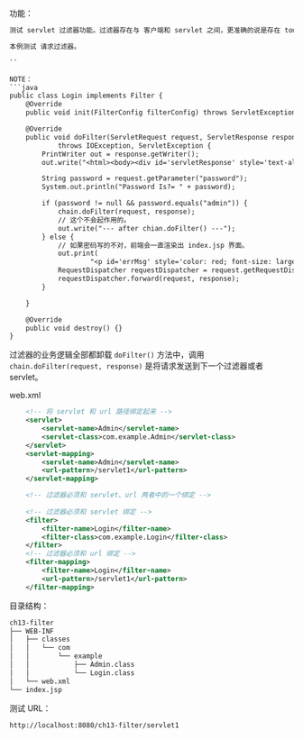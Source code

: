 功能：
```txt
测试 servlet 过滤器功能。过滤器存在与 客户端和 servlet 之间，更准确的说是存在 tomcat 和 servlet 之间。请求先被过滤器处理（比如：权限校验）后再交给servlet，同样响应可以被过滤器处理后再返回给浏览器。（要过滤响应需要创建包装器）

本例测试 请求过滤器。

``

NOTE：
```java
public class Login implements Filter {
    @Override
    public void init(FilterConfig filterConfig) throws ServletException{}

    @Override
    public void doFilter(ServletRequest request, ServletResponse response, FilterChain chain)
            throws IOException, ServletException {
        PrintWriter out = response.getWriter();
        out.write("<html><body><div id='servletResponse' style='text-align: center;'>");

        String password = request.getParameter("password");
        System.out.println("Password Is?= " + password);

        if (password != null && password.equals("admin")) {
            chain.doFilter(request, response);
            // 这个不会起作用的。
            out.write("--- after chian.doFilter() ---");
        } else {
            // 如果密码写的不对，前端会一直渲染出 index.jsp 界面。
            out.print(
                    "<p id='errMsg' style='color: red; font-size: larger;'>Username Or Password Is Invalid. Please Try Again ....!</p>");
            RequestDispatcher requestDispatcher = request.getRequestDispatcher("/index.jsp");
            requestDispatcher.forward(request, response);
        }

    }

    @Override
    public void destroy() {}
}
```

过滤器的业务逻辑全部都卸载 `doFilter()` 方法中，调用 `chain.doFilter(request, response)` 是将请求发送到下一个过滤器或者 servlet。

web.xml
```xml
    <!-- 将 servlet 和 url 路径绑定起来 -->
    <servlet>
        <servlet-name>Admin</servlet-name>
        <servlet-class>com.example.Admin</servlet-class>
    </servlet> 
    <servlet-mapping>
        <servlet-name>Admin</servlet-name>
        <url-pattern>/servlet1</url-pattern>
    </servlet-mapping>

    <!-- 过滤器必须和 servlet、url 两者中的一个绑定 -->
    
    <!-- 过滤器必须和 servlet 绑定 -->
    <filter>
        <filter-name>Login</filter-name>
        <filter-class>com.example.Login</filter-class>
    </filter>
    <!-- 过滤器必须和 url 绑定 -->
    <filter-mapping>
        <filter-name>Login</filter-name>
        <url-pattern>/servlet1</url-pattern>
    </filter-mapping>
```

目录结构： 
```bash
ch13-filter
├── WEB-INF
│   ├── classes
│   │   └── com
│   │       └── example
│   │           ├── Admin.class
│   │           └── Login.class
│   └── web.xml
└── index.jsp
```

测试 URL：
```bash
http://localhost:8080/ch13-filter/servlet1
```
